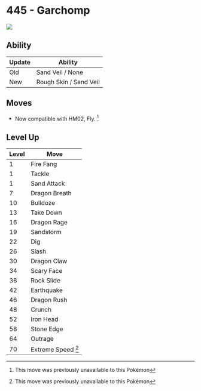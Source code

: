 # 445 - Garchomp
![][445]

## Ability

Update | Ability
---    | ---
Old    | Sand Veil / None
New    | Rough Skin / Sand Veil

## Moves

 - Now compatible with HM02, Fly. [^1]

## Level Up

Level | Move
---   | ---
  1   | Fire Fang
  1   | Tackle
  1   | Sand Attack
  7   | Dragon Breath
 10   | Bulldoze
 13   | Take Down
 16   | Dragon Rage
 19   | Sandstorm
 22   | Dig
 26   | Slash
 30   | Dragon Claw
 34   | Scary Face
 38   | Rock Slide
 42   | Earthquake
 46   | Dragon Rush
 48   | Crunch
 52   | Iron Head
 58   | Stone Edge
 64   | Outrage
 70   | Extreme Speed [^1]




[^1]: This move was previously unavailable to this Pokémon

[445]: ../img/pokemon/445.png
